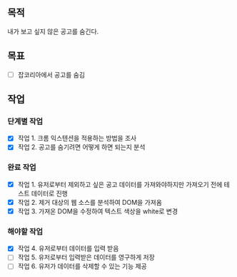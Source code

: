 ## 목적

내가 보고 싶지 않은 공고를 숨긴다.

## 목표

- [ ] 잡코리아에서 공고를 숨김

## 작업

### 단계별 작업

- [x] 작업 1. 크롬 익스텐션을 적용하는 방법을 조사
- [x] 작업 2. 공고를 숨기려면 어떻게 하면 되는지 분석

### 완료 작업

- [x] 작업 1. 유저로부터 제외하고 싶은 공고 데이터를 가져와야하지만 가져오기 전에 테스트 데이터로 진행
- [x] 작업 2. 제거 대상의 웹 소스를 분석하여 DOM을 가져옴
- [x] 작업 3. 가져온 DOM을 수정하여 텍스트 색상을 white로 변경

### 해야할 작업

- [x] 작업 4. 유저로부터 데이터를 입력 받음
- [ ] 작업 5. 유저로부터 입력받은 데이터를 영구하게 저장
- [ ] 작업 6. 유저가 데이터를 삭제할 수 있는 기능 제공
